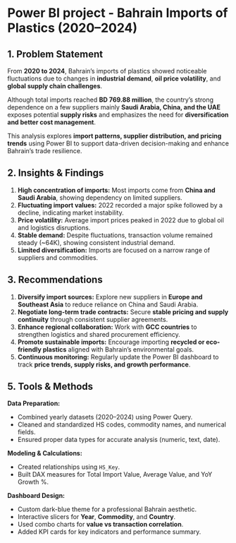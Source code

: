 
#  Power BI project  - Bahrain Imports of Plastics (2020–2024) 


##  1. Problem Statement

From **2020 to 2024**, Bahrain’s imports of plastics showed noticeable fluctuations due to changes in **industrial demand**, **oil price volatility**, and **global supply chain challenges**.

Although total imports reached **BD 769.88 million**, the country’s strong dependence on a few suppliers mainly **Saudi Arabia, China, and the UAE** exposes potential **supply risks** and emphasizes the need for **diversification and better cost management**.

This analysis explores **import patterns, supplier distribution, and pricing trends** using Power BI to support data-driven decision-making and enhance Bahrain’s trade resilience.



##  2. Insights & Findings

1. **High concentration of imports:** Most imports come from **China and Saudi Arabia**, showing dependency on limited suppliers.
2. **Fluctuating import values:** 2022 recorded a major spike followed by a decline, indicating market instability.
3. **Price volatility:** Average import prices peaked in 2022 due to global oil and logistics disruptions.
4. **Stable demand:** Despite fluctuations, transaction volume remained steady (~64K), showing consistent industrial demand.
5. **Limited diversification:** Imports are focused on a narrow range of suppliers and commodities.



##  3. Recommendations

1. **Diversify import sources:** Explore new suppliers in **Europe and Southeast Asia** to reduce reliance on China and Saudi Arabia.
2. **Negotiate long-term trade contracts:** Secure **stable pricing and supply continuity** through consistent supplier agreements.
3. **Enhance regional collaboration:** Work with **GCC countries** to strengthen logistics and shared procurement efficiency.
4. **Promote sustainable imports:** Encourage importing **recycled or eco-friendly plastics** aligned with Bahrain’s environmental goals.
5. **Continuous monitoring:** Regularly update the Power BI dashboard to track **price trends, supply risks, and growth performance**.



##  5. Tools & Methods

**Data Preparation:**

* Combined yearly datasets (2020–2024) using Power Query.
* Cleaned and standardized HS codes, commodity names, and numerical fields.
* Ensured proper data types for accurate analysis (numeric, text, date).

**Modeling & Calculations:**

* Created relationships using `HS_Key`.
* Built DAX measures for Total Import Value, Average Value, and YoY Growth %.

**Dashboard Design:**

* Custom dark-blue theme for a professional Bahrain aesthetic.
* Interactive slicers for **Year**, **Commodity**, and **Country**.
* Used combo charts for **value vs transaction correlation**.
* Added KPI cards for key indicators and performance summary.








